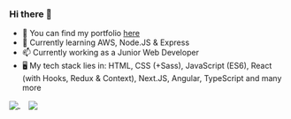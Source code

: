 ### Hi there 👋

- 🔭 You can find my portfolio [here](https://algrenpauna.com/)
- 🌱 Currently learning AWS, Node.JS & Express
- 📫 Currently working as a Junior Web Developer
- 🖥️ My tech stack lies in: HTML, CSS (+Sass), JavaScript (ES6), React (with Hooks, Redux & Context), Next.JS, Angular, TypeScript and many more

<a href="https://github.com/anuraghazra/github-readme-stats" style="margin-right: 15px;">
  <img align="center" src="https://github-readme-stats.vercel.app/api?username=algren123&theme=bear&hide=issues&show_icons=true" />
</a>
<a href="https://github.com/anuraghazra/convoychat">
  <img align="center" src="https://github-readme-stats.vercel.app/api/top-langs/?username=algren123&theme=bear&layout=compact" />
</a>
